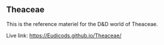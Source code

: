 ## Theaceae

This is the reference materiel for the D&D world of Theaceae.

Live link:
https://Eudicods.github.io/Theaceae/
